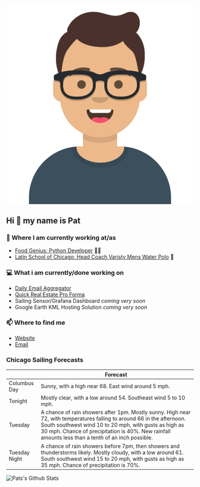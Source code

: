 [![Social banner for p-j-falconer](https://raw.githubusercontent.com/P-J-FALCONER/P-J-FALCONER/master/assets/avataaars.svg)](https://patfalconer.com/)
## Hi :wave: my name is Pat

### 💼 Where I am currently working at/as
- [Food Genius: Python Developer](https://getfoodgenius.com/) 🍔🐍
- [Latin School of Chicago: Head Coach Varisty Mens Water Polo](https://www.latinschool.org/) 🤽


### 💻 What i am currently/done working on
 - [Daily Email Aggregator](https://github.com/P-J-FALCONER/dott_daily_mail)
 - [Quick Real Estate Pro Forma](https://github.com/P-J-FALCONER/henry)
 - Sailing Sensor/Grafana Dashboard *coming very soon*
 - Google Earth KML Hosting Solution *coming very soon*

### 📫 Where to find me
 - [Website](https://patfalconer.com/)
 - [Email](mailto:patrick.j.falconer@gmail.com)


### Chicago Sailing Forecasts
|   | Forecast  |
|---|---|
| Columbus Day | Sunny, with a high near 68. East wind around 5 mph. |
| Tonight | Mostly clear, with a low around 54. Southeast wind 5 to 10 mph. |
| Tuesday | A chance of rain showers after 1pm. Mostly sunny. High near 72, with temperatures falling to around 66 in the afternoon. South southwest wind 10 to 20 mph, with gusts as high as 30 mph. Chance of precipitation is 40%. New rainfall amounts less than a tenth of an inch possible. |
| Tuesday Night | A chance of rain showers before 7pm, then showers and thunderstorms likely. Mostly cloudy, with a low around 61. South southwest wind 15 to 20 mph, with gusts as high as 35 mph. Chance of precipitation is 70%. |

![Pats's Github Stats](https://github-readme-stats.vercel.app/api?username=p-j-falconer&show_icons=true&theme=radical)
